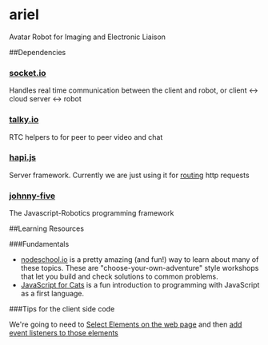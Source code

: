 # ariel
Avatar Robot for Imaging and Electronic Liaison

##Dependencies

### [socket.io](http://socket.io)
Handles real time communication between the client and robot, or client <-> cloud server <-> robot

### [talky.io](https://talky.io)
RTC helpers to for peer to peer video and chat

### [hapi.js](http://hapijs.com/)
Server framework. Currently we are just using it for [routing](http://hapijs.com/tutorials/routing) http requests

### [johnny-five](http://johnny-five.io/)
The Javascript-Robotics programming framework

##Learning Resources

###Fundamentals

* [nodeschool.io](http://nodeschool.io/#workshopper-list) is a pretty amazing (and fun!) way to learn about many of these topics. These are "choose-your-own-adventure" style workshops that let you build and check solutions to common problems.
* [JavaScript for Cats](http://jsforcats.com/) is a fun introduction to programming with JavaScript as a first language.

###Tips for the client side code

We're going to need to [Select Elements on the web page](https://developer.mozilla.org/en-US/docs/Web/API/Document/getElementById) and then [add event listeners to those elements](https://developer.mozilla.org/en-US/docs/Web/API/EventTarget/addEventListener)
